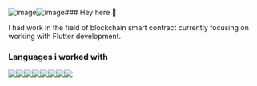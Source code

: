 ![image](https://github.com/sarahpng/sarah/assets/100717132/7445ac43-836d-4bd7-a43a-808f912eb08f)![image](https://github.com/sarahpng/sarah/assets/100717132/c8d18178-d620-4b92-a596-fdf5d597c51f)### Hey here 👋
<p>I had work in the field of blockchain smart contract currently focusing on working with Flutter development.</p>

### Languages i worked with
<img src="https://img.icons8.com/?size=48&id=7I3BjCqe9rjG&format=png"><img src="https://img.icons8.com/?size=48&id=62452&format=png"><img src="https://img.icons8.com/?size=48&id=7AFcZ2zirX6Y&format=png"><img src="https://img.icons8.com/?size=48&id=uJM6fQYqDaZK&format=png"><img src="https://img.icons8.com/?size=48&id=108784&format=png"><img src="https://img.icons8.com/?size=48&id=40669&format=png"><img src="https://img.icons8.com/?size=80&id=rgBl3Xo4H0Ar&format=png"><img src="https://img.icons8.com/?size=48&id=HOqGCOyHDbd4&format=png">

